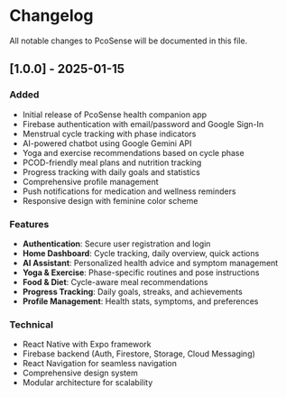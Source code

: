 # Changelog

All notable changes to PcoSense will be documented in this file.

## [1.0.0] - 2025-01-15

### Added
- Initial release of PcoSense health companion app
- Firebase authentication with email/password and Google Sign-In
- Menstrual cycle tracking with phase indicators
- AI-powered chatbot using Google Gemini API
- Yoga and exercise recommendations based on cycle phase
- PCOD-friendly meal plans and nutrition tracking
- Progress tracking with daily goals and statistics
- Comprehensive profile management
- Push notifications for medication and wellness reminders
- Responsive design with feminine color scheme

### Features
- **Authentication**: Secure user registration and login
- **Home Dashboard**: Cycle tracking, daily overview, quick actions
- **AI Assistant**: Personalized health advice and symptom management
- **Yoga & Exercise**: Phase-specific routines and pose instructions
- **Food & Diet**: Cycle-aware meal recommendations
- **Progress Tracking**: Daily goals, streaks, and achievements
- **Profile Management**: Health stats, symptoms, and preferences

### Technical
- React Native with Expo framework
- Firebase backend (Auth, Firestore, Storage, Cloud Messaging)
- React Navigation for seamless navigation
- Comprehensive design system
- Modular architecture for scalability

